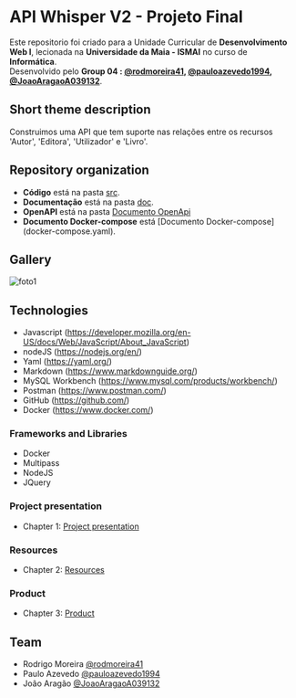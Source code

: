 # API Whisper V2 - Projeto Final

Este repositorio foi criado para a Unidade Curricular de **Desenvolvimento Web I**, lecionada na **Universidade da Maia - ISMAI** no curso de **Informática**. <br>
Desenvolvido pelo **Group 04 : [@rodmoreira41](https://github.com/rodmoreira41), [@pauloazevedo1994](https://github.com/pauloazevedo1994), [@JoaoAragaoA039132](https://github.com/JoaoAragaoA039132)**.

## Short theme description

Construimos uma API que tem suporte nas relações entre os recursos 'Autor', 'Editora', 'Utilizador' e 'Livro'.

## Repository organization

* **Código** está na pasta [src](src/).
* **Documentação** está na pasta [doc](doc/).
* **OpenAPI** está na pasta [Documento OpenApi](src/api/openapi.yaml)
* **Documento Docker-compose** está [Documento Docker-compose] (docker-compose.yaml).


## Gallery
![foto1](doc/images/foto1.png)
</br>

## Technologies

* Javascript (https://developer.mozilla.org/en-US/docs/Web/JavaScript/About_JavaScript)
* nodeJS (https://nodejs.org/en/)
* Yaml (https://yaml.org/)
* Markdown (https://www.markdownguide.org/)
* MySQL Workbench (https://www.mysql.com/products/workbench/)
* Postman (https://www.postman.com/)
* GitHub (https://github.com/)
* Docker (https://www.docker.com/)

### Frameworks and Libraries

* Docker
* Multipass
* NodeJS
* JQuery

### Project presentation
* Chapter 1: [Project presentation](doc/c1.md)
### Resources
* Chapter 2: [Resources](doc/c2.md)
### Product
* Chapter 3: [Product](doc/c3.md)

## Team
* Rodrigo Moreira [@rodmoreira41](https://github.com/rodmoreira41)
* Paulo Azevedo [@pauloazevedo1994](https://github.com/pauloazevedo1994)
* João Aragão [@JoaoAragaoA039132](https://github.com/JoaoAragaoA039132)
